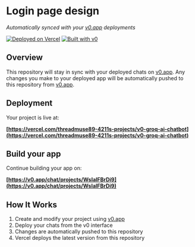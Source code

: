 # Login page design

*Automatically synced with your [v0.app](https://v0.app) deployments*

[![Deployed on Vercel](https://img.shields.io/badge/Deployed%20on-Vercel-black?style=for-the-badge&logo=vercel)](https://vercel.com/threadmuse89-4211s-projects/v0-groq-ai-chatbot)
[![Built with v0](https://img.shields.io/badge/Built%20with-v0.app-black?style=for-the-badge)](https://v0.app/chat/projects/WsIalFBrDi9)

## Overview

This repository will stay in sync with your deployed chats on [v0.app](https://v0.app).
Any changes you make to your deployed app will be automatically pushed to this repository from [v0.app](https://v0.app).

## Deployment

Your project is live at:

**[https://vercel.com/threadmuse89-4211s-projects/v0-groq-ai-chatbot](https://vercel.com/threadmuse89-4211s-projects/v0-groq-ai-chatbot)**

## Build your app

Continue building your app on:

**[https://v0.app/chat/projects/WsIalFBrDi9](https://v0.app/chat/projects/WsIalFBrDi9)**

## How It Works

1. Create and modify your project using [v0.app](https://v0.app)
2. Deploy your chats from the v0 interface
3. Changes are automatically pushed to this repository
4. Vercel deploys the latest version from this repository
